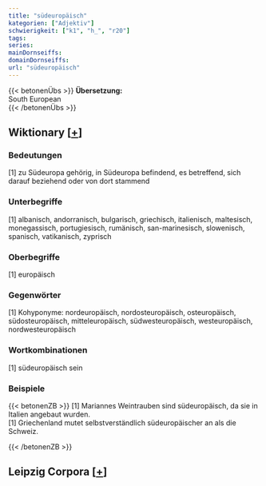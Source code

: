 ```yaml
---
title: "südeuropäisch"
kategorien: ["Adjektiv"]
schwierigkeit: ["k1", "h_", "r20"]
tags:
series:
mainDornseiffs:
domainDornseiffs:
url: "südeuropäisch"
---
```


{{< betonenÜbs >}}
**Übersetzung:**  
South  European  
{{< /betonenÜbs >}}

## Wiktionary [[+](https://de.wiktionary.org/wiki/südeuropäisch)]

### Bedeutungen
[1] zu Südeuropa gehörig, in Südeuropa befindend, es betreffend, sich darauf beziehend oder von dort stammend  

### Unterbegriffe
[1] albanisch, andorranisch, bulgarisch, griechisch, italienisch, maltesisch, monegassisch, portugiesisch, rumänisch, san-marinesisch, slowenisch, spanisch, vatikanisch, zyprisch  

### Oberbegriffe
[1] europäisch  

### Gegenwörter
[1] Kohyponyme: nordeuropäisch, nordosteuropäisch, osteuropäisch, südosteuropäisch, mitteleuropäisch, südwesteuropäisch, westeuropäisch, nordwesteuropäisch  

### Wortkombinationen
[1] südeuropäisch sein  

### Beispiele
{{< betonenZB >}}
[1] Mariannes Weintrauben sind südeuropäisch, da sie in Italien angebaut wurden.  
[1] Griechenland mutet selbstverständlich südeuropäischer an als die Schweiz.  

{{< /betonenZB >}}

## Leipzig Corpora [[+](https://corpora.uni-leipzig.de/en/res?word=südeuropäisch&corpusId=deu_newscrawl-public_2018)]

